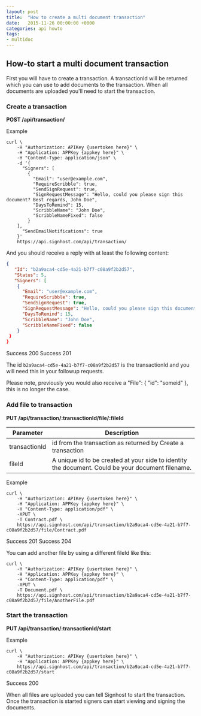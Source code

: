 ```yaml
---
layout: post
title:  "How to create a multi document transaction"
date:   2015-11-26 00:00:00 +0000
categories: api howto
tags:
- multidoc
---
```


## How-to start a multi document transaction

First you will have to create a transaction.
A transactionId will be returned which you can use to add documents to the transaction.
When all documents are uploaded you'll need to start the transaction.


### Create a transaction

**POST /api/transaction/**

Example

    curl \
        -H "Authorization: APIKey {usertoken here}" \
        -H "Application: APPKey {appkey here}" \
        -H "Content-Type: application/json" \
        -d '{
          "Signers": [
            {
              "Email": "user@example.com",
              "RequireScribble": true,
              "SendSignRequest": true,
              "SignRequestMessage": "Hello, could you please sign this document? Best regards, John Doe",
              "DaysToRemind": 15,
              "ScribbleName": "John Doe",
              "ScribbleNameFixed": false
            }
        ],
          "SendEmailNotifications": true
        }'
        https://api.signhost.com/api/transaction/


And you should receive a reply with at least the following content:

```json
{
   "Id": "b2a9aca4-cd5e-4a21-b7f7-c08a9f2b2d57",
   "Status": 5,
   "Signers": [
    {
      "Email": "user@example.com",
      "RequireScribble": true,
      "SendSignRequest": true,
      "SignRequestMessage": "Hello, could you please sign this document? Best regards, John Doe",
      "DaysToRemind": 15,
      "ScribbleName": "John Doe",
      "ScribbleNameFixed": false
    }
 }
}
```

Success 200
Success 201

The id `b2a9aca4-cd5e-4a21-b7f7-c08a9f2b2d57` is the transactionId and you will need this in your followup requests.

Please note, previously you would also receive a "File": { "id":  "someid" }, this is no longer the case. 


### Add file to transaction

**PUT /api/transaction/:transactionId/file/:fileId**

Parameter     | Description
--------------|-------------
transactionId | id from the transaction as returned by Create a transaction
fileId        | A unique id to be created at your side to identity the document. Could be your document filename.

Example

    curl \
        -H "Authorization: APIKey {usertoken here}" \
        -H "Application: APPKey {appkey here}" \
        -H "Content-Type: application/pdf" \
        -XPUT \
        -T Contract.pdf \
        https://api.signhost.com/api/transaction/b2a9aca4-cd5e-4a21-b7f7-c08a9f2b2d57/file/Contract.pdf


Success 201
Success 204

You can add another file by using a different fileId like this:

    curl \
        -H "Authorization: APIKey {usertoken here}" \
        -H "Application: APPKey {appkey here}" \
        -H "Content-Type: application/pdf" \
        -XPUT \
        -T Document.pdf \
        https://api.signhost.com/api/transaction/b2a9aca4-cd5e-4a21-b7f7-c08a9f2b2d57/file/AnotherFile.pdf

### Start the transaction

**PUT /api/transaction/:transactionId/start**

Example

    curl \
        -H "Authorization: APIKey {usertoken here}" \
        -H "Application: APPKey {appkey here}" \
        https://api.signhost.com/api/transaction/b2a9aca4-cd5e-4a21-b7f7-c08a9f2b2d57/start

Success 200

When all files are uploaded you can tell Signhost to start the transaction. Once the transaction is started signers can start viewing and signing the documents.
